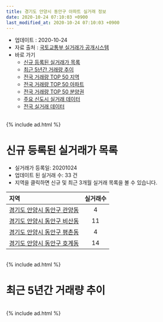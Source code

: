 ```yaml
---
title: 경기도 안양시 동안구 아파트 실거래 정보
date: 2020-10-24 07:10:03 +0900
last_modified_at: 2020-10-24 07:10:03 +0900
---
```


* 업데이트 : 2020-10-24
* 자료 출처 : [국토교통부 실거래가 공개시스템](http://rt.molit.go.kr)
* 바로 가기
    * [신규 등록된 실거래가 목록](#신규-등록된-실거래가-목록)
    * [최근 5년간 거래량 추이](#최근-5년간-거래량-추이)
    * [전국 거래량 TOP 50 지역](https://inasie.github.io/apt-trade-info/최근-3개월-전국에서-가장-거래가-많이-발생한-지역)
    * [전국 거래량 TOP 50 아파트](https://inasie.github.io/apt-trade-info/최근-3개월-전국에서-가장-거래가-많이-발생한-아파트)
    * [전국 거래량 TOP 50 분양권](https://inasie.github.io/apt-trade-info/최근-3개월-전국에서-가장-거래가-많이-발생한-분양권)
    * [주요 신도시 실거래 데이터](https://inasie.github.io/apt-trade-info/주요-신도시)
    * [전국 실거래 데이터](https://inasie.github.io/apt-trade-info/전국)

<br>
{% include ad.html %}
<br>

# 신규 등록된 실거래가 목록
* 실거래가 등록일: 20201024
* 업데이트 된 실거래 수: 33 건
* 지역을 클릭하면 신규 및 최근 3개월 실거래 목록을 볼 수 있습니다.


|지역|실거래수|
|:---|:---:|
|[경기도 안양시 동안구 관양동](https://inasie.github.io/apt-trade-info/경기도-안양시-동안구-관양동)|4|
|[경기도 안양시 동안구 비산동](https://inasie.github.io/apt-trade-info/경기도-안양시-동안구-비산동)|11|
|[경기도 안양시 동안구 평촌동](https://inasie.github.io/apt-trade-info/경기도-안양시-동안구-평촌동)|4|
|[경기도 안양시 동안구 호계동](https://inasie.github.io/apt-trade-info/경기도-안양시-동안구-호계동)|14|


<br>
{% include ad.html %}
<br>

# 최근 5년간 거래량 추이


<div style="width:100%;">
    <canvas id="deal_progress" height="200"></canvas>
</div>

<script>
new Chart(document.getElementById("deal_progress"), {
    type: 'line',
    data: {
        labels: ['201510','201511','201512','201601','201602','201603','201604','201605','201606','201607','201608','201609','201610','201611','201612','201701','201702','201703','201704','201705','201706','201707','201708','201709','201710','201711','201712','201801','201802','201803','201804','201805','201806','201807','201808','201809','201810','201811','201812','201901','201902','201903','201904','201905','201906','201907','201908','201909','201910','201911','201912','202001','202002','202003','202004','202005','202006','202007','202008','202009','202010'],
        datasets: [{
            label: '매매',
            pointRadius: 1,
            data: [758, 478, 310, 334, 293, 547, 602, 601, 704, 667, 588, 704, 838, 441, 329, 277, 436, 630, 646, 794, 837, 979, 607, 633, 440, 391, 384, 703, 661, 619, 337, 353, 450, 486, 1515, 647, 298, 143, 210, 292, 185, 212, 183, 274, 370, 467, 434, 425, 757, 961, 942, 758, 1238, 472, 357, 493, 1259, 841, 422, 328, 142],
            borderColor: "rgba(255, 201, 14, 1)",
            backgroundColor: "rgba(255, 201, 14, 0.5)",
            fill: false,
            lineTension: 0
        },{
            label: '전월세',
            pointRadius: 1,
            data: [674, 567, 617, 811, 694, 806, 659, 591, 638, 718, 781, 918, 918, 744, 845, 797, 917, 866, 643, 633, 694, 716, 667, 655, 515, 575, 592, 708, 644, 812, 584, 561, 623, 547, 599, 645, 630, 480, 512, 595, 535, 478, 486, 500, 580, 601, 595, 506, 730, 548, 627, 673, 677, 601, 542, 527, 568, 592, 421, 336, 176],
            borderColor: "rgba(0, 141, 185, 1)",
            backgroundColor: "rgba(0, 141, 185, 0.5)",
            fill: false,
            lineTension: 0
        }
        ]
    },
    options: {
        responsive: true,
        title: {
            display: false
        },
        tooltips: {
            mode: 'index',
            intersect: false
        },
        hover: {
            mode: 'nearest',
            intersect: true
        },
        scales: {
            xAxes: [{
                display: true,
                scaleLabel: {
                    display: true,
                    labelString: '년/월'
                }
            }],
            yAxes: [{
                display: true,
                ticks: {
                    suggestedMin: 0,
                },
                scaleLabel: {
                    display: true,
                    labelString: '실거래 수'
                }
            }]
        }
    }
});

</script>


<br>
{% include ad.html %}
<br>

